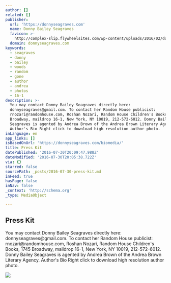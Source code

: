 ```yaml
---
author: []
related: []
publisher:
  url: 'https://donnyseagraves.com'
  name: Donny Bailey Seagraves
  favicon: >-
    http://complex-slip.flywheelsites.com/wp-content/uploads/2016/02/donnyflavicon5292011.png
  domain: donnyseagraves.com
keywords:
  - seagraves
  - donny
  - bailey
  - woods
  - random
  - gone
  - author
  - andrea
  - photos
  - 16-1
description: >-
  You may contact Donny Bailey Seagraves directly here:
  donnyseagraves@gmail.com. To contact her Random House publicist:
  rnozari@randomhouse.com, Roshan Nozari, Random House Children's Books, 1745
  Broadway, maildrop 16-1, New York, NY 10019, 212-572-6012. Donny Bailey
  Seagraves is agented by Andrea Brown of the Andrea Brown Literary Agency.
  Author's Bio Right click to download high resolution author photo.
inLanguage: en
app_links: []
isBasedOnUrl: 'https://donnyseagraves.com/biomedia/'
title: Press Kit
datePublished: '2016-07-30T20:09:47.988Z'
dateModified: '2016-07-30T20:05:38.722Z'
via: {}
starred: false
sourcePath: _posts/2016-07-30-press-kit.md
inFeed: true
hasPage: false
inNav: false
_context: 'http://schema.org'
_type: MediaObject

---
```

<article style=""><h1>Press Kit</h1><p>You may contact Donny Bailey Seagraves directly here: donnyseagraves@gmail.com. To contact her Random House publicist: rnozari@randomhouse.com, Roshan Nozari, Random House Children's Books, 1745 Broadway, maildrop 16-1, New York, NY 10019, 212-572-6012. Donny Bailey Seagraves is agented by Andrea Brown of the Andrea Brown Literary Agency. Author's Bio Right click to download high resolution author photo.</p><img src="http://complex-slip.flywheelsites.com/wp-content/uploads/2016/02/cropped-donnyflavicon5292011-300x300.png" /></article>
